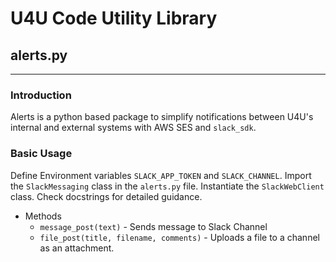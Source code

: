 # U4U Code Utility Library 

## alerts.py
_________
### Introduction
Alerts is a python based package to simplify notifications between U4U's internal and external systems with AWS SES and `slack_sdk`.

### Basic Usage
Define Environment variables `SLACK_APP_TOKEN` and `SLACK_CHANNEL`.
Import the `SlackMessaging` class in the `alerts.py` file. Instantiate the `SlackWebClient` class. Check docstrings for detailed guidance.
* Methods
  * `message_post(text)` - Sends message to Slack Channel
  * `file_post(title, filename, comments)` - Uploads a file to a channel as an attachment.
